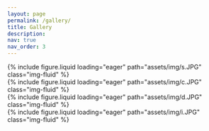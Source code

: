 ```yaml
---
layout: page
permalink: /gallery/
title: Gallery
description:
nav: true
nav_order: 3
---
```


<div class="row mt-3">
    <div class="col-sm mt-3 mt-md-0">
        {% include figure.liquid loading="eager" path="assets/img/s.JPG" class="img-fluid" %}
    </div>
    <div class="col-sm mt-3 mt-md-0">
        {% include figure.liquid loading="eager" path="assets/img/c.JPG" class="img-fluid" %}
    </div>
    <div class="col-sm mt-3 mt-md-0">
        {% include figure.liquid loading="eager" path="assets/img/d.JPG" class="img-fluid" %}
    </div>
</div>

<div class="row mt-3">
    <div class="col-sm mt-3 mt-md-0">
        {% include figure.liquid loading="eager" path="assets/img/i.JPG" class="img-fluid" %}
    </div>
</div>